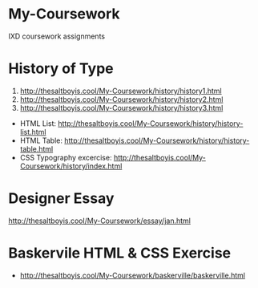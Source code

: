 # My-Coursework
IXD coursework assignments

# History of Type
1. http://thesaltboyis.cool/My-Coursework/history/history1.html
2. http://thesaltboyis.cool/My-Coursework/history/history2.html
3. http://thesaltboyis.cool/My-Coursework/history/history3.html
* HTML List: http://thesaltboyis.cool/My-Coursework/history/history-list.html
* HTML Table: http://thesaltboyis.cool/My-Coursework/history/history-table.html
* CSS Typography excercise: http://thesaltboyis.cool/My-Coursework/history/index.html

# Designer Essay
http://thesaltboyis.cool/My-Coursework/essay/jan.html

# Baskervile HTML & CSS Exercise
* http://thesaltboyis.cool/My-Coursework/baskerville/baskerville.html
